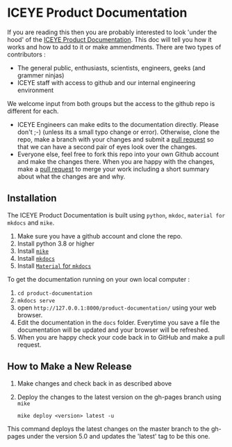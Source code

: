 # ICEYE Product Documentation

If you are reading this then you are probably interested to look 'under the hood' of the [ICEYE Product Documentation](https://iceye-ltd.github.io/product-documentation/). This doc will tell you how it works and how to add to it or make ammendments. There are two types of contributors :

* The general public, enthusiasts, scientists, engineers, geeks (and grammer ninjas)
* ICEYE staff with access to github and our internal engineering environment

We welcome input from both groups but the access to the github repo is different for each.

* ICEYE Engineers can make edits to the documentation directly. Please don't ;-) (unless its a small typo
change or error). Otherwise, clone the repo, make a branch with your changes and submit a [pull request](https://docs.github.com/en/pull-requests/collaborating-with-pull-requests/proposing-changes-to-your-work-with-pull-requests/about-pull-requests) so that we can have a second pair of eyes look over the changes.
* Everyone else, feel free to fork this repo into your own Github account and make the changes there. When you are happy with the changes, make a [pull request](https://docs.github.com/en/pull-requests/collaborating-with-pull-requests/proposing-changes-to-your-work-with-pull-requests/about-pull-requests) to merge your work including a short summary about what the changes are and why.

## Installation

The ICEYE Product Documentation is built using `python`, `mkdoc`, `material for mkdocs` and `mike`.

1. Make sure you have a github account and clone the repo.
2. Install python 3.8 or higher
3. Install [`mike`](https://github.com/jimporter/mike)
4. Install [`mkdocs`](https://mkdocs.readthedocs.io/en/stable/#installation)
5. Install [`Material` for `mkdocs`](https://squidfunk.github.io/mkdocs-material/getting-started/)

To get the documentation running on your own local computer :

1. `cd product-documentation`
2. `mkdocs serve`
3. open `http://127.0.0.1:8000/product-documentation/` using your web browser.
4. Edit the documentation in the `docs` folder. Everytime you save a file the documentation will be updated and your browser will be refreshed.
5. When you are happy check your code back in to GitHub and make a pull request.

## How to Make a New Release

1. Make changes and check back in as described above
2. Deploy the changes to the latest version on the gh-pages branch using `mike`

    `mike deploy <version> latest -u`

This command deploys the latest changes on the master branch to the gh-pages under the version 5.0 and updates the 'latest' tag to be this one.
